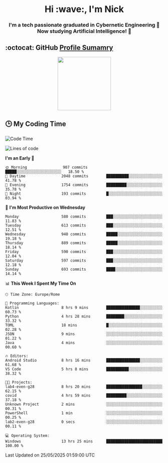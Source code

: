 <h1 align="center">Hi :wave:, I'm Nick</h1>

<h3 align="center">I'm a tech passionate graduated in Cybernetic Engineering 🤖<br>
Now studying Artificial Intelligence! 🧠</h3>


## :octocat: GitHub <a href="https://github.com/vn7n24fzkq/github-profile-summary-cards">Profile Sumamry</a>

<p align="center">
   <img style="height:170px;display:inline-block"  src="http://github-profile-summary-cards.vercel.app/api/cards/profile-details?username=CodeClimberNT&theme=github_dark" />
<!--    <img style="height:170px;display:inline-block"  src="http://github-profile-summary-cards.vercel.app/api/cards/repos-per-language?username=CodeClimberNT&theme=github_dark&exclude=" /> -->
</p>

 ## :clock3: My Coding Time 
 
<!--START_SECTION:waka-->
![Code Time](http://img.shields.io/badge/Code%20Time-573%20hrs%2018%20mins-blue)

![Lines of code](https://img.shields.io/badge/From%20Hello%20World%20I%27ve%20Written-5.1%20million%20lines%20of%20code-blue)

**I'm an Early 🐤** 

```text
🌞 Morning                907 commits         █████░░░░░░░░░░░░░░░░░░░░   18.50 % 
🌆 Daytime                2048 commits        ██████████░░░░░░░░░░░░░░░   41.78 % 
🌃 Evening                1754 commits        █████████░░░░░░░░░░░░░░░░   35.78 % 
🌙 Night                  193 commits         █░░░░░░░░░░░░░░░░░░░░░░░░   03.94 % 
```
📅 **I'm Most Productive on Wednesday** 

```text
Monday                   580 commits         ███░░░░░░░░░░░░░░░░░░░░░░   11.83 % 
Tuesday                  613 commits         ███░░░░░░░░░░░░░░░░░░░░░░   12.51 % 
Wednesday                940 commits         █████░░░░░░░░░░░░░░░░░░░░   19.18 % 
Thursday                 889 commits         █████░░░░░░░░░░░░░░░░░░░░   18.14 % 
Friday                   590 commits         ███░░░░░░░░░░░░░░░░░░░░░░   12.04 % 
Saturday                 597 commits         ███░░░░░░░░░░░░░░░░░░░░░░   12.18 % 
Sunday                   693 commits         ████░░░░░░░░░░░░░░░░░░░░░   14.14 % 
```


📊 **This Week I Spent My Time On** 

```text
🕑︎ Time Zone: Europe/Rome

💬 Programming Languages: 
Kotlin                   8 hrs 9 mins        ███████████████░░░░░░░░░░   60.73 % 
Python                   4 hrs 28 mins       ████████░░░░░░░░░░░░░░░░░   33.32 % 
TOML                     18 mins             █░░░░░░░░░░░░░░░░░░░░░░░░   02.28 % 
JSON                     9 mins              ░░░░░░░░░░░░░░░░░░░░░░░░░   01.22 % 
Java                     4 mins              ░░░░░░░░░░░░░░░░░░░░░░░░░   00.60 % 

🔥 Editors: 
Android Studio           8 hrs 16 mins       ███████████████░░░░░░░░░░   61.68 % 
VS Code                  5 hrs 8 mins        ██████████░░░░░░░░░░░░░░░   38.32 % 

🐱‍💻 Projects: 
lab4-even-g28            8 hrs 20 mins       ████████████████░░░░░░░░░   62.15 % 
covid                    4 hrs 59 mins       █████████░░░░░░░░░░░░░░░░   37.18 % 
Unknown Project          2 mins              ░░░░░░░░░░░░░░░░░░░░░░░░░   00.31 % 
PowerShell               1 min               ░░░░░░░░░░░░░░░░░░░░░░░░░   00.25 % 
lab2-even-g28            0 secs              ░░░░░░░░░░░░░░░░░░░░░░░░░   00.11 % 

💻 Operating System: 
Windows                  13 hrs 25 mins      █████████████████████████   100.00 % 
```


 Last Updated on 25/05/2025 01:59:00 UTC
<!--END_SECTION:waka-->

